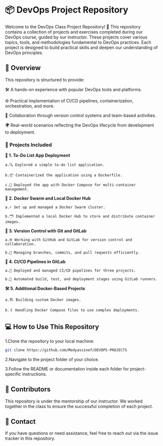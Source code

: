 # 📦 DevOps Project Repository

Welcome to the DevOps Class Project Repository! 🚀 
This repository contains a collection of projects and exercises completed during our DevOps course, guided by our instructor. 
These projects cover various topics, tools, and methodologies fundamental to DevOps practices. 
Each project is designed to build practical skills and deepen our understanding of DevOps principles.

## 🌟 Overview

This repository is structured to provide:

🛠️ A hands-on experience with popular DevOps tools and platforms.

⚙️ Practical implementation of CI/CD pipelines, containerization, orchestration, and more.

🤝 Collaboration through version control systems and team-based activities.

🌍 Real-world scenarios reflecting the DevOps lifecycle from development to deployment.

### 📂 Projects Included
__📝 1. To-Do List App Deployment__

    a.🔍 Explored a simple to-do list application.

    b.📦 Containerized the application using a Dockerfile.

    c.🔗 Deployed the app with Docker Compose for multi-container management.

__🐳 2. Docker Swarm and Local Docker Hub__

    a.⚡ Set up and managed a Docker Swarm cluster.

    b.🗂️ Implemented a local Docker Hub to store and distribute container images.

__🔄 3. Version Control with Git and GitLab__

    a.🌐 Working with GitHub and GitLab for version control and collaboration.

    b.📝 Managing branches, commits, and pull requests efficiently.

__🚀 4. CI/CD Pipelines in GitLab__

    a.🔧 Deployed and managed CI/CD pipelines for three projects.

    b.🤖 Automated build, test, and deployment stages using GitLab runners.

__🛠️ 5. Additional Docker-Based Projects__
    
    a.🏗️ Building custom Docker images.

    b.🖇️ Handling Docker Compose files to use complex deployments.



## 💻 How to Use This Repository

1.Clone the repository to your local machine:
```bash
git clone https://github.com/Medyassinef/DEVOPS-PROJECTS
```
2.Navigate to the project folder of your choice.

3.Follow the README or documentation inside each folder for project-specific instructions.


## 🤝 Contributors

This repository is under the mentorship of our instructor. 
We worked together in the class to ensure the successful completion of each project.

## 📧 Contact

If you have questions or need assistance, feel free to reach out via the issue tracker in this repository.
